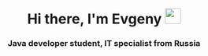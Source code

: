 <h1 align="center">Hi there, I'm Evgeny</a> 
<img src="https://github.com/blackcater/blackcater/raw/main/images/Hi.gif" height="32"/></h1>
<h3 align="center">Java developer student, IT specialist from Russia</h3>
